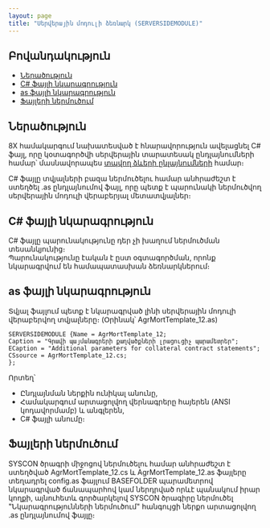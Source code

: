 ```yaml
---
layout: page
title: "Սերվերային մոդուլի ձեռնարկ (SERVERSIDEMODULE)"
---
```


## Բովանդակություն
* [Ներածություն](#ներածություն)
* [C# ֆայլի նկարագրություն](#c-ֆայլի-նկարագրություն)
* [as ֆայլի նկարագրություն](#as-ֆայլի-նկարագրություն)
* [Ֆայլերի ներմուծում](#ֆայլերի-ներմուծում)

## Ներածություն

8X համակարգում նախատեսված է հնարավորություն ավելացնել C# ֆայլ, որը կօտագործվի սերվերային տարատեսակ ընդլայնումների համար՝ մասնավորապես [տպվող ձևերի ընլայնումների](/src/extensions/definitions/template_substitution_guide.md) համար։

C# ֆայլը տվյալների բազա ներմուծելու համար անհրաժեշտ է ստեղծել .as ընդլայնումով ֆայլ, որը պետք է պարունակի ներմուծվող սերվերային մոդուլի վերաբերյալ մետատվյալներ։

## C# ֆայլի նկարագրություն

C# ֆայլը պարունակությունը դեր չի խաղում ներմուծման տեսանկյունից։  
Պարունակությունը էական է ըստ օգտագործման, որոնք նկարագրվում են համապատասխան ձեռնարկներում։

## as ֆայլի նկարագրություն

Տվյալ ֆայլում պետք է նկարագրված լինի սերվերային մոդուլի վերաբերվող տվյալները։ (Օրինակ՝ AgrMortTemplate_12.as) 

```as4x
SERVERSIDEMODULE {Name = AgrMortTemplate_12;
Caption = "Գրավի պայմանագրերի քաղվածքների լրացուցիչ պարամետրեր";
ECaption = "Additional parameters for collateral contract statements";
CSsource = AgrMortTemplate_12.cs;
};
```

Որտեղ՝
* Ընդլայնման ներքին ունիկալ անունը,
* Համակարգում արտացոլվող վերնագրերը հայերեն (ANSI կոդավորմամբ) և անգլերեն,
* C# ֆայլի անումը։

## Ֆայլերի ներմուծում 

SYSCON ծրագրի միջոցով ներմուծելու համար անհրաժեշտ է ստեղծված AgrMortTemplate_12.cs և AgrMortTemplate_12.as ֆայլերը տեղադրել config.as ֆայլում BASEFOLDER պարամետրով նկարագրված ճանապարհով կամ ներդրված որևէ պանակում իրար կողքի, այնուհետև գործարկելով SYSCON ծրագիրը ներմուծել "Նկարագրությունների ներմուծում" հանգույցի ներքո արտացոլվող .as ընդլայնումով ֆայլը։

